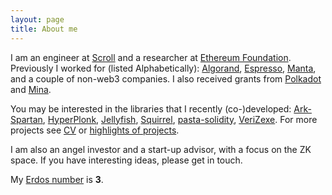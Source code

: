 ```yaml
---
layout: page
title: About me
---
```

I am an engineer at [Scroll](https://scroll.io/) and a researcher at [Ethereum Foundation](https://crypto.ethereum.org/team).
Previously I worked for (listed Alphabetically): [Algorand](https://algorand.com), [Espresso](https://www.espressosys.com/),
[Manta](https://manta.network/), and a couple of non-web3 companies.
I also received grants from [Polkadot](https://web3.foundation/) and [Mina](https://minaprotocol.com/).

You may be interested in the libraries that I recently (co-)developed:
[Ark-Spartan](https://github.com/zhenfeizhang/ark-spartan),
[HyperPlonk](https://github.com/EspressoSystems/hyperplonk),
[Jellyfish](https://github.com/SpectrumXYZ/jellyfish),
[Squirrel](https://github.com/zhenfeizhang/sync_multi_sig),
[pasta-solidity](https://github.com/zhenfeizhang/pasta-solidity),
[VeriZexe](https://github.com/EspressoSystems/veri-zexe).
For more projects see [CV](../cv/output/cv.pdf) or
[highlights of projects](https://zhenfeizhang.github.io/material/projects/).


I am also an angel investor and a start-up advisor, with a focus on the ZK space. If you have interesting ideas, please get in touch.

<!-- 
 of the [Ethereum Foundation](https://crypto.ethereum.org/team), and 
a staff cryptography engineer at a stealth startup.
Prior to that,
I was a co-founder and the CTO of [Manta network](https://manta.network/); 
I worked for [Ant Group](https://www.ant-group.com), [Algorand](https://algorand.com),
and [OnBoard Security Inc](https://www.onboardsecurity.com/).
I received my Ph.D. from
[University of Wollongong](https://www.uow.edu.au/) in 2014.

My research interests are in lattice based cryptography. 

My engineering interests are in practical ZKP systems and efficient cryptography primitives. -->

<!-- 
I worked on cryptography for blockchains and contributed to [several cryptographic libraries](https://zhenfeizhang.github.io/material/projects/).  I am also involved in __2__ out of 7 [NIST PQC finalists](https://csrc.nist.gov/projects/post-quantum-cryptography/round-3-submissions): [NTRU](https://ntru.org)
and [Falcon](https://falcon-sign.info/).
My main research area has been lattice-based
cryptography, NTRU cryptosystems, fully homomorphic
encryptions, and zero knowledge proof systems. -->

My [Erdos number](https://en.wikipedia.org/wiki/List_of_people_by_Erdős_number) is __3__.


<!-- You may find a [CV](../cv/output/cv.pdf) and
[highlights of projects](https://zhenfeizhang.github.io/material/projects/) that I worked on;
last update Nov 2021. -->

<!-- I have openings ([angel list](https://angel.co/company/manta-network/jobs/1182625-protocol-and-backend-engineers), [linkedin](https://www.linkedin.com/jobs/view/2460670356/)) for cryptographic engineers.  -->
